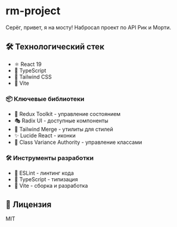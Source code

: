 # rm-project
 
Серёг, привет, я на мосту! Набросал проект по API Рик и Морти.

## 🛠 Технологический стек

- ⚛️ React 19
- 📘 TypeScript
- 🎨 Tailwind CSS
- 🚀 Vite

### 📦 Ключевые библиотеки
- 🔄 Redux Toolkit - управление состоянием
- 🎭 Radix UI - доступные компоненты
- 🎨 Tailwind Merge - утилиты для стилей
- ✨ Lucide React - иконки
- 🎯 Class Variance Authority - управление классами

### 🛠 Инструменты разработки
- 📝 ESLint - линтинг кода
- 🎯 TypeScript - типизация
- 🚀 Vite - сборка и разработка

## 📄 Лицензия
MIT

